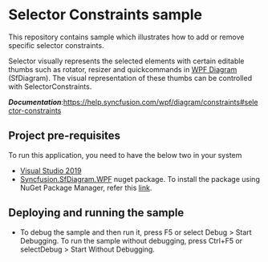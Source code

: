 # Selector Constraints sample
This repository contains sample which illustrates how to add or remove specific selector constraints.

Selector visually represents the selected elements with certain editable thumbs such as rotator, resizer and quickcommands in [WPF Diagram](https://www.syncfusion.com/wpf-controls/diagram) (SfDiagram). The visual representation of these thumbs can be controlled with SelectorConstraints.

__*Documentation*__:https://help.syncfusion.com/wpf/diagram/constraints#selector-constraints

## Project pre-requisites
To run this application, you need to have the below two in your system

* [Visual Studio 2019](https://www.visualstudio.com/wpf-vs)
* [Syncfusion.SfDiagram.WPF](https://www.nuget.org/packages/Syncfusion.SfDiagram.WPF/) nuget package. To install the package using NuGet Package Manager, refer this [link](https://docs.microsoft.com/en-us/nuget/quickstart/install-and-use-a-package-in-visual-studio#nuget-package-manager).

## Deploying and running the sample
* To debug the sample and then run it, press F5 or select Debug > Start Debugging. To run the sample without debugging, press Ctrl+F5 or selectDebug > Start Without Debugging.
